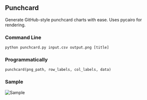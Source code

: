## Punchcard

Generate GitHub-style punchcard charts with ease. Uses pycairo for rendering.

### Command Line

    python punchcard.py input.csv output.png [title]

### Programmatically

    punchcard(png_path, row_labels, col_labels, data)

### Sample

![Sample](http://i.imgur.com/3UtKP8d.png)
